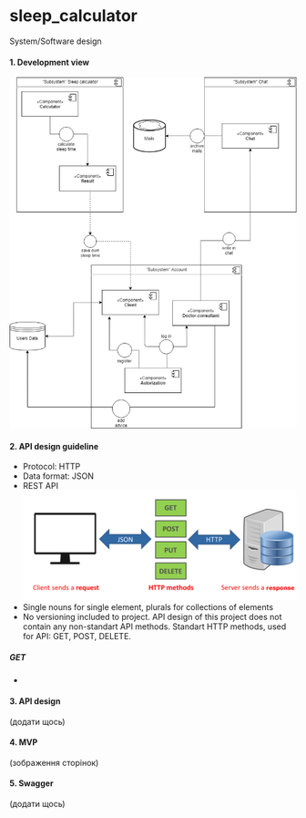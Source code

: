 # sleep_calculator
System/Software design

#### 1. Development view
![system_services](sleepcalculator.png "system services")

#### 2. API design guideline
- Protocol: HTTP
- Data format: JSON
- REST API
![api_schema](what_is_rest_api.png "system services")
- Single nouns for single element, plurals for collections of elements
- No versioning included to project. 
API design of this project does not contain any non-standart API methods.
Standart HTTP methods, used for API: GET, POST, DELETE.
##### GET
* 
#### 3. API design
(додати щось)
#### 4. MVP
(зображення сторінок)
#### 5. Swagger
(додати щось)
